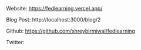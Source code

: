 Website: https://fedlearning.vercel.app/


Blog Post: http://localhost:3000/blog/2


Github: https://github.com/shreybirmiwal/fedlearning


Twitter:
